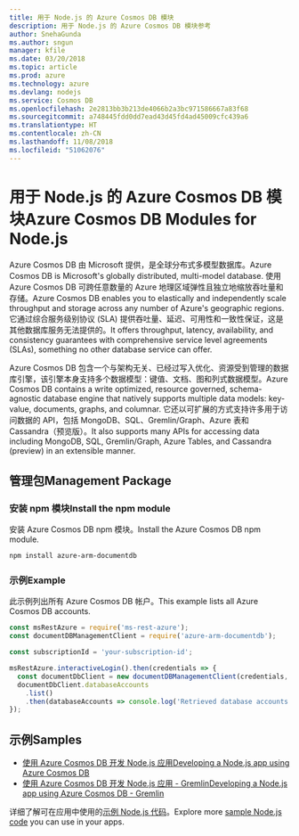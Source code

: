 ```yaml
---
title: 用于 Node.js 的 Azure Cosmos DB 模块
description: 用于 Node.js 的 Azure Cosmos DB 模块参考
author: SnehaGunda
ms.author: sngun
manager: kfile
ms.date: 03/20/2018
ms.topic: article
ms.prod: azure
ms.technology: azure
ms.devlang: nodejs
ms.service: Cosmos DB
ms.openlocfilehash: 2e2813bb3b213de4066b2a3bc971586667a83f68
ms.sourcegitcommit: a748445fdd0dd7ead43d45fd4ad45009cfc439a6
ms.translationtype: HT
ms.contentlocale: zh-CN
ms.lasthandoff: 11/08/2018
ms.locfileid: "51062076"
---
```

# <a name="azure-cosmos-db-modules-for-nodejs"></a><span data-ttu-id="a849f-103">用于 Node.js 的 Azure Cosmos DB 模块</span><span class="sxs-lookup"><span data-stu-id="a849f-103">Azure Cosmos DB Modules for Node.js</span></span>

<span data-ttu-id="a849f-104">Azure Cosmos DB 由 Microsoft 提供，是全球分布式多模型数据库。</span><span class="sxs-lookup"><span data-stu-id="a849f-104">Azure Cosmos DB is Microsoft's globally distributed, multi-model database.</span></span> <span data-ttu-id="a849f-105">使用 Azure Cosmos DB 可跨任意数量的 Azure 地理区域弹性且独立地缩放吞吐量和存储。</span><span class="sxs-lookup"><span data-stu-id="a849f-105">Azure Cosmos DB enables you to elastically and independently scale throughput and storage across any number of Azure's geographic regions.</span></span> <span data-ttu-id="a849f-106">它通过综合服务级别协议 (SLA) 提供吞吐量、延迟、可用性和一致性保证，这是其他数据库服务无法提供的。</span><span class="sxs-lookup"><span data-stu-id="a849f-106">It offers throughput, latency, availability, and consistency guarantees with comprehensive service level agreements (SLAs), something no other database service can offer.</span></span>

<span data-ttu-id="a849f-107">Azure Cosmos DB 包含一个与架构无关、已经过写入优化、资源受到管理的数据库引擎，该引擎本身支持多个数据模型：键值、文档、图和列式数据模型。</span><span class="sxs-lookup"><span data-stu-id="a849f-107">Azure Cosmos DB contains a write optimized, resource governed, schema-agnostic database engine that natively supports multiple data models: key-value, documents, graphs, and columnar.</span></span> <span data-ttu-id="a849f-108">它还以可扩展的方式支持许多用于访问数据的 API，包括 MongoDB、SQL、Gremlin/Graph、Azure 表和 Cassandra（预览版）。</span><span class="sxs-lookup"><span data-stu-id="a849f-108">It also supports many APIs for accessing data including MongoDB, SQL, Gremlin/Graph, Azure Tables, and Cassandra (preview) in an extensible manner.</span></span>

## <a name="management-package"></a><span data-ttu-id="a849f-109">管理包</span><span class="sxs-lookup"><span data-stu-id="a849f-109">Management Package</span></span>

### <a name="install-the-npm-module"></a><span data-ttu-id="a849f-110">安装 npm 模块</span><span class="sxs-lookup"><span data-stu-id="a849f-110">Install the npm module</span></span> 

<span data-ttu-id="a849f-111">安装 Azure Cosmos DB npm 模块。</span><span class="sxs-lookup"><span data-stu-id="a849f-111">Install the Azure Cosmos DB npm module.</span></span>

```bash
npm install azure-arm-documentdb
```

### <a name="example"></a><span data-ttu-id="a849f-112">示例</span><span class="sxs-lookup"><span data-stu-id="a849f-112">Example</span></span>

<span data-ttu-id="a849f-113">此示例列出所有 Azure Cosmos DB 帐户。</span><span class="sxs-lookup"><span data-stu-id="a849f-113">This example lists all Azure Cosmos DB accounts.</span></span>

```javascript
const msRestAzure = require('ms-rest-azure');
const documentDBManagementClient = require('azure-arm-documentdb');

const subscriptionId = 'your-subscription-id';

msRestAzure.interactiveLogin().then(credentials => {
  const documentDbClient = new documentDBManagementClient(credentials, subscriptionId);
  documentDbClient.databaseAccounts
    .list()
    .then(databaseAccounts => console.log('Retrieved database accounts: ', databaseAccounts));
});
```

## <a name="samples"></a><span data-ttu-id="a849f-114">示例</span><span class="sxs-lookup"><span data-stu-id="a849f-114">Samples</span></span>

* [<span data-ttu-id="a849f-115">使用 Azure Cosmos DB 开发 Node.js 应用</span><span class="sxs-lookup"><span data-stu-id="a849f-115">Developing a Node.js app using Azure Cosmos DB</span></span>](https://azure.microsoft.com/resources/samples/azure-cosmos-db-documentdb-nodejs-getting-started/)
* [<span data-ttu-id="a849f-116">使用 Azure Cosmos DB 开发 Node.js 应用 - Gremlin</span><span class="sxs-lookup"><span data-stu-id="a849f-116">Developing a Node.js app using Azure Cosmos DB - Gremlin</span></span>](https://azure.microsoft.com/resources/samples/azure-cosmos-db-graph-nodejs-getting-started/)

<span data-ttu-id="a849f-117">详细了解可在应用中使用的[示例 Node.js 代码](https://azure.microsoft.com/resources/samples/?platform=nodejs)。</span><span class="sxs-lookup"><span data-stu-id="a849f-117">Explore more [sample Node.js code](https://azure.microsoft.com/resources/samples/?platform=nodejs) you can use in your apps.</span></span>
